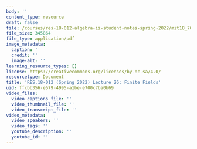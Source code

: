 ```yaml
---
body: ''
content_type: resource
draft: false
file: /courses/res-18-012-algebra-ii-student-notes-spring-2022/mit18_702s22_lec26.pdf
file_size: 345864
file_type: application/pdf
image_metadata:
  caption: ''
  credit: ''
  image-alt: ''
learning_resource_types: []
license: https://creativecommons.org/licenses/by-nc-sa/4.0/
resourcetype: Document
title: 'RES.18-012 (Spring 2022) Lecture 26: Finite Fields'
uid: ffcbb356-e579-4995-a1be-e700c7ba0b69
video_files:
  video_captions_file: ''
  video_thumbnail_file: ''
  video_transcript_file: ''
video_metadata:
  video_speakers: ''
  video_tags: ''
  youtube_description: ''
  youtube_id: ''
---
```

